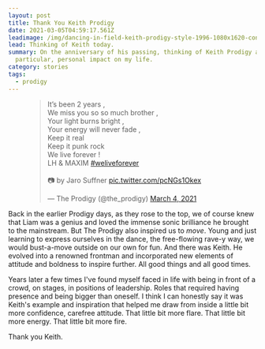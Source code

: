 ```yaml
---
layout: post
title: Thank You Keith Prodigy
date: 2021-03-05T04:59:17.561Z
leadimage: /img/dancing-in-field-keith-prodigy-style-1996-1080x1620-continuumizm.jpg
lead: Thinking of Keith today.
summary: On the anniversary of his passing, thinking of Keith Prodigy and his
  particular, personal impact on my life.
category: stories
tags:
  - prodigy
---
```

<figure class="figure">
<blockquote class="twitter-tweet"><p lang="en" dir="ltr">It’s been 2 years , <br>We miss you so so much brother , <br>Your light burns bright ,<br>Your energy will never fade , <br>Keep it real<br>Keep it punk rock <br>We live forever ! <br>LH &amp; MAXIM <a href="https://twitter.com/hashtag/weliveforever?src=hash&amp;ref_src=twsrc%5Etfw">#weliveforever</a><br><br>📷 by Jaro Suffner <a href="https://t.co/pcNGs1Okex">pic.twitter.com/pcNGs1Okex</a></p>&mdash; The Prodigy (@the_prodigy) <a href="https://twitter.com/the_prodigy/status/1367412414925398016?ref_src=twsrc%5Etfw">March 4, 2021</a></blockquote> <script async src="https://platform.twitter.com/widgets.js" charset="utf-8"></script>
</figure>

Back in the earlier Prodigy days, as they rose to the top, we of course knew that Liam was a genius and loved the immense sonic brilliance he brought to the mainstream. But The Prodigy also inspired us to *move*. Young and just learning to express ourselves in the dance, the free-flowing rave-y way, we would bust-a-move outside on our own for fun. And there was Keith. He evolved into a renowned frontman and incorporated new elements of attitude and boldness to inspire further. All good things and all good times. 

Years later a few times I've found myself faced in life with being in front of a crowd, on stages, in positions of leadership. Roles that required having presence and being bigger than oneself. I think I can honestly say it was Keith's example and inspiration that helped me draw from inside a little bit more confidence, carefree attitude. That little bit more flare. That little bit more energy. That little bit more fire. 

Thank you Keith.